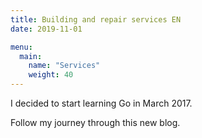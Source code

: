 ```yaml
---
title: Building and repair services EN
date: 2019-11-01

menu:
  main:
    name: "Services"
    weight: 40
---
```


I decided to start learning Go in March 2017.

Follow my journey through this new blog.